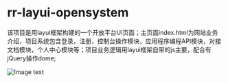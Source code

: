 # rr-layui-opensystem
该项目是用layui框架构建的一个开放平台UI页面；主页面index.html为网站业务介绍，项目系统包含登录，注册，控制台操作模块，应用程序编程API模块，对接文档模块，个人中心模块等；项目业务逻辑用layui框架自带的js主要，配合有jQuery操作dome;


![Image text](https://github.com/your_github/address/blob/master/image/1.png)

